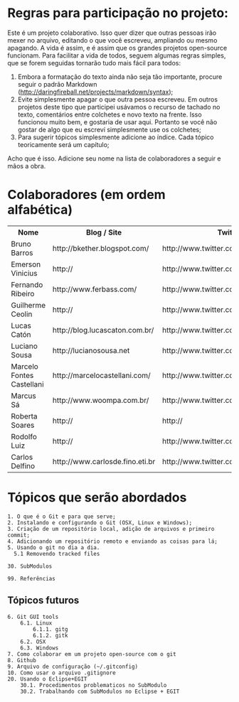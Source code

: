 # Regras para participação no projeto:

Este é um projeto colaborativo. Isso quer dizer que outras pessoas irão mexer no arquivo, editando o que você escreveu, ampliando ou mesmo apagando. A vida é assim, e é assim que os grandes projetos open-source funcionam.
Para facilitar a vida de todos, seguem algumas regras simples, que se forem seguidas tornarão tudo mais fácil para todos:

1. Embora a formatação do texto ainda não seja tão importante, procure seguir o padrão Markdown (http://daringfireball.net/projects/markdown/syntax);
2. Evite simplesmente apagar o que outra pessoa escreveu. Em outros projetos deste tipo que participei usávamos o recurso de tachado no texto, comentários entre colchetes e novo texto na frente. Isso funcionou muito bem, e gostaria de usar aqui. Portanto se você não gostar de algo que eu escreví simplesmente use os colchetes;
3. Para sugerir tópicos simplesmente adicione ao índice. Cada tópico teoricamente será um capítulo;

Acho que é isso. Adicione seu nome na lista de colaboradores a seguir e mãos a obra.


# Colaboradores (em ordem alfabética)

<table>
    <tr><th>Nome</th><th>Blog / Site</th><th>Twitter</th><td>Outros</td></tr>
    <tr><td>Bruno Barros</td><td>http://bkether.blogspot.com/</td><td>http://www.twitter.com/bkether</td><td></td></tr>
    <tr><td>Emerson Vinicius</td><td>http://</td><td>http://www.twitter.com/emersonvinicius</td><td></td></tr>
    <tr><td>Fernando Ribeiro</td><td>http://www.ferbass.com/</td><td>http://www.twitter.com/fer_bass</td><td></td></tr>
    <tr><td>Guilherme Ceolin</td><td>http://</td><td>http://www.twitter.com/guiceolin</td><td></td></tr>
    <tr><td>Lucas Catón</td><td>http://blog.lucascaton.com.br/</td><td>http://www.twitter.com/lucascaton</td><td></td></tr>
    <tr><td>Luciano Sousa</td><td>http://lucianosousa.net</td><td>http://www.twitter.com/lucianosousa</td><td></td></tr>
    <tr><td>Marcelo Fontes Castellani</td><td>http://marcelocastellani.com/</td><td>http://www.twitter.com/mfcastellani</td><td></td></tr>
    <tr><td>Marcus Sá</td><td>http://www.woompa.com.br/</td><td>http://www.twitter.com/sa_vini</td><td></td></tr>
    <tr><td>Roberta Soares</td><td>http://</td><td>http://</td><td></td></tr>
    <tr><td>Rodolfo Luiz</td><td>http://</td><td>http://www.twitter.com/rodolfols</td><td></td></tr>
    <tr><td>Carlos Delfino</td><td>http://www.carlosde.fino.eti.br</td><td>http://www.twitter.com/fullsrv</td><td>http://www.github.com/carlosdelfino<br/>http://www.linkedin.com/in/carlosdelfino</td></tr>
</table>

# Tópicos que serão abordados

    1. O que é o Git e para que serve;
    2. Instalando e configurando o Git (OSX, Linux e Windows);
    3. Criação de um repositório local, adição de arquivos e primeiro commit;
    4. Adicionando um repositório remoto e enviando as coisas para lá;
    5. Usando o git no dia a dia.
      5.1 Removendo tracked files

	30. SubModulos
	
    99. Referências

## Tópicos futuros

    6. Git GUI tools
        6.1. Linux
            6.1.1. gitg
            6.1.2. gitk
        6.2. OSX
        6.3. Windows
    7. Como colaborar em um projeto open-source com o git
    8. Github
    9. Arquivo de configuração (~/.gitconfig)
    10. Como usar o arquivo .gitignore
    20. Usando o Eclipse+EGIT
		30.1. Procedimentos problematicos no SubModulo
		30.2. Trabalhando com SubModulos no Eclipse + EGIT    
